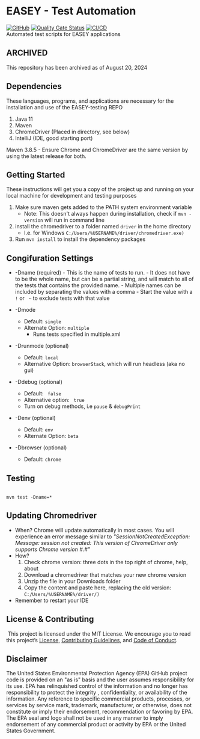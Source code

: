 # EASEY - Test Automation
[![GitHub](https://img.shields.io/github/license/US-EPA-CAMD/easey-testing)](https://github.com/US-EPA-CAMD/easey-testing/blob/master/LICENSE)
[![Quality Gate Status](https://sonarcloud.io/api/project_badges/measure?project=US-EPA-CAMD_easey-testing&metric=alert_status)](https://sonarcloud.io/dashboard?id=US-EPA-CAMD_easey-testing)
[![CI/CD](https://github.com/US-EPA-CAMD/easey-testing/workflows/CI/badge.svg)](https://github.com/US-EPA-CAMD/easey-testing/actions)<br>
Automated test scripts for EASEY applications

## ARCHIVED
This repository has been archived as of August 20, 2024

## Dependencies 
These languages, programs, and applications are necessary for the installation and use of the EASEY-testing REPO 
1. Java 11
2. Maven
3. ChromeDriver (Placed in directory, see below)
4. IntelliJ (IDE, good starting port) 

Maven 3.8.5 - Ensure Chrome and ChromeDriver are the same version by using the latest release for both.

## Getting Started 

These instructions will get you a copy of the project up and running on your local machine for development and testing purposes 

  1. Make sure maven gets added to the PATH system environment variable
      - Note: This doesn't always happen during installation, check if ` mvn -version ` will run in command line
  2. install the chromedriver to a folder named `driver` in the home directory
      - I.e. for Windows ``` C:/Users/%USERNAME%/driver/chromedriver.exe) ```
  3. Run ``` mvn install ``` to install the dependency packages

## Congifuration Settings

- -Dname (required) - This is the name of tests to run. 
      - It does not have to be the whole name, but can be a partial string, and will match to all of the tests that contains the provided name.
      - Multiple names can be included by separating the values with a comma 
      - Start the value with a ``` ! ``` or ```  ~ ``` to exclude tests with that value 
- -Dmode
  - Default: ```single```
  - Alternate Option: ```multiple```
    - Runs tests specified in multiple.xml 
- -Drunmode (optional) 
    - Default: ``` local ```
    - Alternative Option: ``` browserStack ```, which will run headless (aka no gui)

- -Ddebug (optional)
    - Default: ``` false```
    - Alternative option: ``` true```
    - Turn on debug methods, i.e ``` pause ``` & ``` debugPrint ```
 
- -Denv (optional)
  - Default: ```env```
  - Alternate Option: ```beta```
  
- -Dbrowser (optional)
  - Default: ```chrome```

## Testing 

```

mvn test -Dname=*

```

## Updating Chromedriver
- When? Chrome will update automatically in most cases. You will experience an error message similar to <i> "SessionNotCreatedException: Message: session not created: This version of ChromeDriver only supports Chrome version #.#" </i>
- How?
  1. Check chrome version: three dots in the top right of chrome, help, about
  2. Download a chromedriver that matches your new chrome version
  3. Unzip the file in your Downloads folder
  4. Copy the content and paste here, replacing the old version: ``` C:/Users/%USERNAME%/driver/) ```
- Remember to restart your IDE
## License & Contributing

​
This project is licensed under the MIT License. We encourage you to read this project’s [License](https://github.com/US-EPA-CAMD/devops/blob/master/LICENSE), [Contributing Guidelines](https://github.com/US-EPA-CAMD/devops/blob/master/CONTRIBUTING.md), and [Code of Conduct](https://github.com/US-EPA-CAMD/devops/blob/master/CODE_OF_CONDUCT.md).

## Disclaimer
The United States Environmental Protection Agency (EPA) GitHub project code is provided on an "as is" basis and the user assumes responsibility for its use. EPA has relinquished control of the information and no longer has responsibility to protect the integrity , confidentiality, or availability of the information. Any reference to specific commercial products, processes, or services by service mark, trademark, manufacturer, or otherwise, does not constitute or imply their endorsement, recommendation or favoring by EPA. The EPA seal and logo shall not be used in any manner to imply endorsement of any commercial product or activity by EPA or the United States Government.


